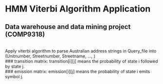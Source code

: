 # HMM Viterbi Algorithm Application
## Data warehouse and data mining project (COMP9318)
</br>
Apply viterbi algorithm to parse Australian address strings in Query_file into (Unitnumber, Streetnumber, Streetname, ..., )
</br>
### transition matrix: 
transition[i][j] means the probability of state i followed by state j.
</br>
### emission matrix: 
emission[i][j] means the probability of state i emits symbol j.
